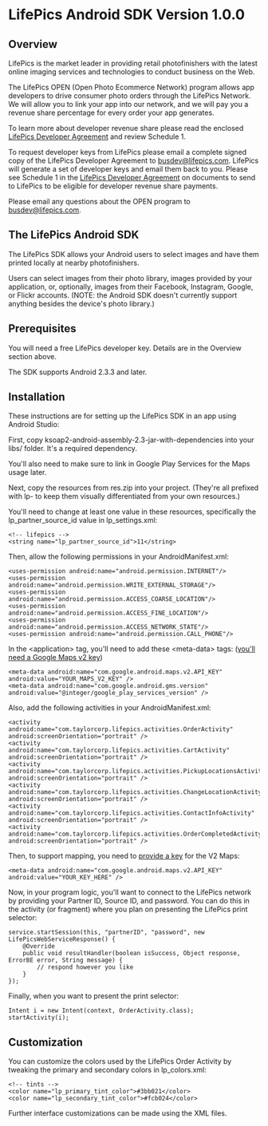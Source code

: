 LifePics Android SDK Version 1.0.0
==================================


Overview
--------

LifePics is the market leader in providing retail photofinishers with the latest online imaging services and technologies to conduct business on the Web.

The LifePics OPEN (Open Photo Ecommerce Network) program allows app developers to drive consumer photo orders through the LifePics Network. We will allow you to link your app into our network, and we will pay you a revenue share percentage for every order your app generates.

To learn more about developer revenue share please read the enclosed [LifePics Developer Agreement](https://github.com/LifePics/iOS-SDK/raw/master/LifePics%20Developer%20Agreement.pdf)
 and review Schedule 1.

To request developer keys from LifePics please email a complete signed copy of the LifePics Developer Agreement to [busdev@lifepics.com](mailto:busdev@lifepics.com). LifePics will generate a set of developer keys and email them back to you. Please see Schedule 1 in the [LifePics Developer Agreement](https://github.com/LifePics/iOS-SDK/blob/master/LifePics%20Developer%20Agreement.pdf) on documents to send to LifePics to be eligible for developer revenue share payments.

Please email any questions about the OPEN program to [busdev@lifepics.com](mailto:busdev@lifepics.com).


The LifePics Android SDK
------------------------

The LifePics SDK allows your Android users to select images and have them printed locally at nearby photofinishers.

Users can select images from their photo library, images provided by your application, or, optionally, images from their Facebook, Instagram, Google, or Flickr accounts. (NOTE: the Android SDK doesn't currently support anything besides the device's photo library.)

Prerequisites
------------

You will need a free LifePics developer key. Details are in the Overview section above.

The SDK supports Android 2.3.3 and later.


Installation 
------------

These instructions are for setting up the LifePics SDK in an app using Android Studio:

First, copy ksoap2-android-assembly-2.3-jar-with-dependencies into your libs/ folder. It's a required dependency.

You'll also need to make sure to link in Google Play Services for the Maps usage later.

Next, copy the resources from res.zip into your project. (They're all prefixed with lp- to keep them visually differentiated from your own resources.)

You'll need to change at least one value in these resources, specifically the lp_partner_source_id value in lp_settings.xml:

	<!-- lifepics -->
	<string name="lp_partner_source_id">11</string>

Then, allow the following permissions in your AndroidManifest.xml:

    <uses-permission android:name="android.permission.INTERNET"/>
    <uses-permission android:name="android.permission.WRITE_EXTERNAL_STORAGE"/>
    <uses-permission android:name="android.permission.ACCESS_COARSE_LOCATION"/>
    <uses-permission android:name="android.permission.ACCESS_FINE_LOCATION"/>
    <uses-permission android:name="android.permission.ACCESS_NETWORK_STATE"/>
    <uses-permission android:name="android.permission.CALL_PHONE"/>
	
In the &lt;application&gt; tag, you'll need to add these &lt;meta-data&gt; tags: ([you'll need a Google Maps v2 key](https://developers.google.com/maps/documentation/android/start#obtain_a_google_maps_api_key))
	
	<meta-data android:name="com.google.android.maps.v2.API_KEY" android:value="YOUR_MAPS_V2_KEY" />
    <meta-data android:name="com.google.android.gms.version" android:value="@integer/google_play_services_version" />
    	
Also, add the following activities in your AndroidManifest.xml:

	<activity android:name="com.taylorcorp.lifepics.activities.OrderActivity" android:screenOrientation="portrait" />
	<activity android:name="com.taylorcorp.lifepics.activities.CartActivity" android:screenOrientation="portrait" />
	<activity android:name="com.taylorcorp.lifepics.activities.PickupLocationsActivity" android:screenOrientation="portrait" />
	<activity android:name="com.taylorcorp.lifepics.activities.ChangeLocationActivity" android:screenOrientation="portrait" />
	<activity android:name="com.taylorcorp.lifepics.activities.ContactInfoActivity" android:screenOrientation="portrait" />
	<activity android:name="com.taylorcorp.lifepics.activities.OrderCompletedActivity" android:screenOrientation="portrait" />

Then, to support mapping, you need to [provide a key](https://developers.google.com/maps/documentation/android/start#obtain_a_google_maps_api_key) for the V2 Maps:

	<meta-data android:name="com.google.android.maps.v2.API_KEY" android:value="YOUR_KEY_HERE" />
    
Now, in your program logic, you'll want to connect to the LifePics network by providing your Partner ID, Source ID, and password. You can do this in the activity (or fragment) where you plan on presenting the LifePics print selector:

	service.startSession(this, "partnerID", "password", new LifePicsWebServiceResponse() {
		@Override
		public void resultHandler(boolean isSuccess, Object response, ErrorBE error, String message) {
			// respond however you like
		}
	});

Finally, when you want to present the print selector:

	Intent i = new Intent(context, OrderActivity.class);
	startActivity(i);


Customization
-------------

You can customize the colors used by the LifePics Order Activity by tweaking the primary and secondary colors in lp_colors.xml:

	<!-- tints -->
	<color name="lp_primary_tint_color">#3bb021</color>
	<color name="lp_secondary_tint_color">#fcb024</color>

Further interface customizations can be made using the XML files.
